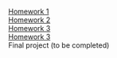 [Homework 1](https://yurkorom.github.io/genius-homework/homework-1/)<br>
[Homework 2](https://yurkorom.github.io/genius-homework/homework-2/)<br>
[Homework 3](https://yurkorom.github.io/genius-homework/homework-3/)<br>
[Homework 3](https://yurkorom.github.io/genius-homework/homework-4/)<br>
Final project (to be completed)
